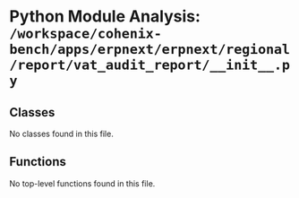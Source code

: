 # Python Module Analysis: `/workspace/cohenix-bench/apps/erpnext/erpnext/regional/report/vat_audit_report/__init__.py`

## Classes

No classes found in this file.


## Functions

No top-level functions found in this file.
